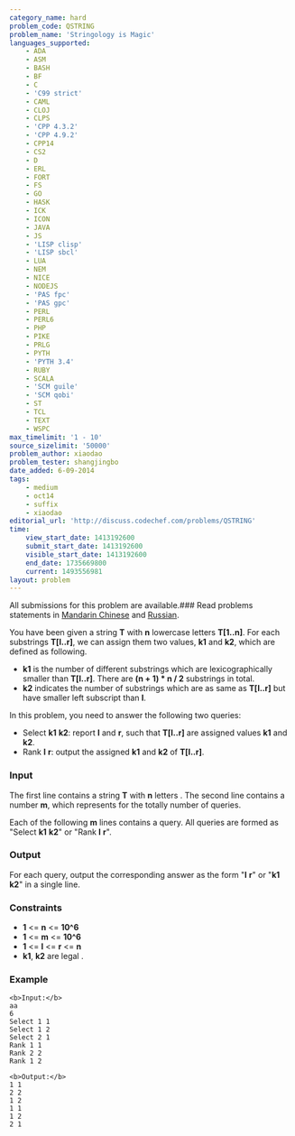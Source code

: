 ```yaml
---
category_name: hard
problem_code: QSTRING
problem_name: 'Stringology is Magic'
languages_supported:
    - ADA
    - ASM
    - BASH
    - BF
    - C
    - 'C99 strict'
    - CAML
    - CLOJ
    - CLPS
    - 'CPP 4.3.2'
    - 'CPP 4.9.2'
    - CPP14
    - CS2
    - D
    - ERL
    - FORT
    - FS
    - GO
    - HASK
    - ICK
    - ICON
    - JAVA
    - JS
    - 'LISP clisp'
    - 'LISP sbcl'
    - LUA
    - NEM
    - NICE
    - NODEJS
    - 'PAS fpc'
    - 'PAS gpc'
    - PERL
    - PERL6
    - PHP
    - PIKE
    - PRLG
    - PYTH
    - 'PYTH 3.4'
    - RUBY
    - SCALA
    - 'SCM guile'
    - 'SCM qobi'
    - ST
    - TCL
    - TEXT
    - WSPC
max_timelimit: '1 - 10'
source_sizelimit: '50000'
problem_author: xiaodao
problem_tester: shangjingbo
date_added: 6-09-2014
tags:
    - medium
    - oct14
    - suffix
    - xiaodao
editorial_url: 'http://discuss.codechef.com/problems/QSTRING'
time:
    view_start_date: 1413192600
    submit_start_date: 1413192600
    visible_start_date: 1413192600
    end_date: 1735669800
    current: 1493556981
layout: problem
---
```

All submissions for this problem are available.###  Read problems statements in [Mandarin Chinese](http://www.codechef.com/download/translated/OCT14/mandarin/QSTRING.pdf) and [Russian](http://www.codechef.com/download/translated/OCT14/russian/QSTRING.pdf).

You have been given a string **T** with **n** lowercase letters **T\[1..n\]**. For each substrings **T\[l..r\]**, we can assign them two values, **k1** and **k2**, which are defined as following.

- **k1** is the number of different substrings which are lexicographically smaller than **T\[l..r\]**. There are **(n + 1) \* n / 2** substrings in total.
- **k2** indicates the number of substrings which are as same as **T\[l..r\]** but have smaller left subscript than **l**.

In this problem, you need to answer the following two queries:

- Select **k1** **k2**: report **l** and **r**, such that **T\[l..r\]** are assigned values **k1** and **k2**.
- Rank **l** **r**: output the assigned **k1** and **k2** of **T\[l..r\]**.

### Input

The first line contains a string **T** with **n** letters . The second line contains a number **m**, which represents for the totally number of queries.

Each of the following **m** lines contains a query. All queries are formed as "Select **k1** **k2**" or "Rank **l** **r**".

### Output

For each query, output the corresponding answer as the form "**l** **r**" or "**k1** **k2**" in a single line.

### Constraints

- **1** <= **n** <= **10^6**
- **1** <= **m** <= **10^6**
- **1** <= **l** <= **r** <= **n**
- **k1**, **k2** are legal
.


### Example

```
<b>Input:</b>
aa
6
Select 1 1
Select 1 2
Select 2 1
Rank 1 1
Rank 2 2
Rank 1 2

```
```
<b>Output:</b>
1 1
2 2
1 2
1 1
1 2
2 1

```